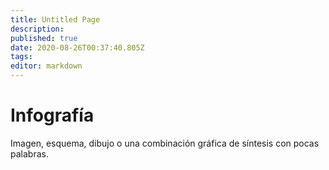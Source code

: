 ```yaml
---
title: Untitled Page
description: 
published: true
date: 2020-08-26T00:37:40.805Z
tags: 
editor: markdown
---
```


# Infografía

Imagen, esquema, dibujo o una combinación gráfica de síntesis con pocas palabras.